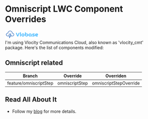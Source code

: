 # Omniscript LWC Component Overrides

![alt text](Vlobase%20Transparent%20Small.png "Vlobase")
</br>
I'm using Vlocity Communications Cloud, also known as 'vlocity_cmt' package. Here's the list of components modified:

## Omniscript related

| Branch                    | Override       | Overriden              |
|:-------------------------:|:--------------:|:----------------------:|
| feature/omniscriptStep    | omniscriptStep | omniscriptStepOverride |

## Read All About It

- Follow my [blog](https://srijanseal.blogspot.com) for more details.
